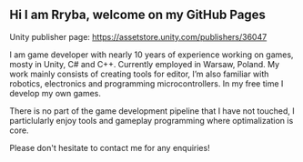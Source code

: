 ## Hi I am Rryba, welcome on my GitHub Pages

Unity publisher page: https://assetstore.unity.com/publishers/36047

I am game developer with nearly 10 years of experience working on games, mosty in Unity, C# and C++. Currently employed in Warsaw, Poland. My work mainly consists of creating tools for editor, I’m also familiar with robotics, electronics and programming microcontrollers. In my free time I develop my own games.

There is no part of the game development pipeline that I have not touched, I particlularly enjoy tools and gameplay programming where optimalization is core.

Please don't hesitate to contact me for any enquiries!
